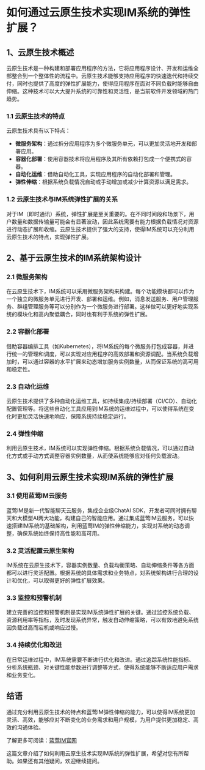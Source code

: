 # 如何通过云原生技术实现IM系统的弹性扩展？

## 1、云原生技术概述

云原生技术是一种构建和部署应用程序的方法，它将应用程序设计、开发和运维全部整合到一个整体性的流程中。云原生技术能够支持应用程序的快速迭代和持续交付，同时也提供了高度的弹性扩展能力，使得应用程序在面对不同负载时能够自由伸缩。这种技术可以大大提升系统的可靠性和灵活性，是当前软件开发领域的热门趋势。

### 1.1 云原生技术的特点
云原生技术具有以下特点：
- **微服务架构**：通过拆分应用程序为多个微服务单元，可以更加灵活地开发和部署应用。
- **容器化部署**：使用容器技术将应用程序及其所有依赖打包成一个便携式的容器。
- **自动化运维**：借助自动化工具，实现应用程序的自动化部署和管理。
- **弹性伸缩**：根据系统负载情况自动或手动增加或减少计算资源以满足需求。

### 1.2 云原生技术与IM系统弹性扩展的关系
对于IM（即时通讯）系统，弹性扩展是至关重要的。在不同时间段和场景下，用户数量和数据传输量可能会有显著波动，因此系统需要有能力根据负载情况对资源进行动态扩展和收缩。云原生技术提供了强大的支持，使得IM系统可以充分利用云原生技术的特点，实现弹性扩展。

## 2、基于云原生技术的IM系统架构设计

### 2.1 微服务架构
在云原生技术下，IM系统可以采用微服务架构来构建。每个功能模块都可以作为一个独立的微服务单元进行开发、部署和运维。例如，消息发送服务、用户管理服务、群组管理服务等可以分别作为一个微服务进行部署。这样做可以更好地实现系统的模块化和高内聚低耦合，同时也有利于系统的弹性扩展。

### 2.2 容器化部署
借助容器编排工具（如Kubernetes），将IM系统的每个微服务打包成容器，并进行统一的管理和调度，可以实现对应用程序的高效部署和资源调配。当系统负载增加时，可以通过容器的水平扩展来动态增加服务实例数量，从而保证系统的高可用和稳定性。

### 2.3 自动化运维
云原生技术提供了多种自动化运维工具，如持续集成/持续部署（CI/CD）、自动化配置管理等。将这些自动化工具应用到IM系统的运维过程中，可以使得系统在变化时更加灵活快速地响应，保障系统持续稳定运行。

### 2.4 弹性伸缩
利用云原生技术，IM系统可以实现弹性伸缩。根据系统负载情况，可以通过自动化方式或手动方式调整容器实例数量，从而使系统能够应对任何负载波动。

## 3、如何利用云原生技术实现IM系统的弹性扩展

### 3.1 使用蓝莺IM云服务

蓝莺IM是新一代智能聊天云服务，集成企业级ChatAI SDK，开发者可同时拥有聊天和大模型AI两大功能，构建自己的智能应用。通过集成蓝莺IM云服务，可以快速搭建IM系统的基础架构，利用蓝莺IM的弹性伸缩能力，实现对系统的动态调整，确保系统始终保持高性能和高可用。

### 3.2 灵活配置云原生架构

IM系统在云原生技术下，容器实例数量、负载均衡策略、自动伸缩条件等各方面都可以进行灵活配置。根据系统的具体需求和业务特点，对系统架构进行合理的设计和优化，可以取得更好的弹性扩展效果。

### 3.3 监控和预警机制

建立完善的监控和预警机制是实现IM系统弹性扩展的关键。通过监控系统负载、资源利用率等指标，及时发现系统异常，触发自动伸缩策略，可以有效地避免系统因负载过高而宕机或响应过慢。

### 3.4 持续优化和改进

在日常运维过程中，IM系统需要不断进行优化和改进。通过追踪系统性能指标、分析系统瓶颈、对关键性能参数进行调整等方式，使得系统能够不断适应用户需求和业务变化。

## 结语

通过充分利用云原生技术的特点和蓝莺IM弹性伸缩的能力，可以使得IM系统更加灵活、高效，能够应对不断变化的业务需求和用户规模，为用户提供更加稳定、高效的沟通体验。

了解更多可阅读：[蓝莺IM官网](https://www.lanyingim.com)

这篇文章介绍了如何利用云原生技术实现IM系统的弹性扩展，希望对您有所帮助。如果还有其他疑问，欢迎继续提问。